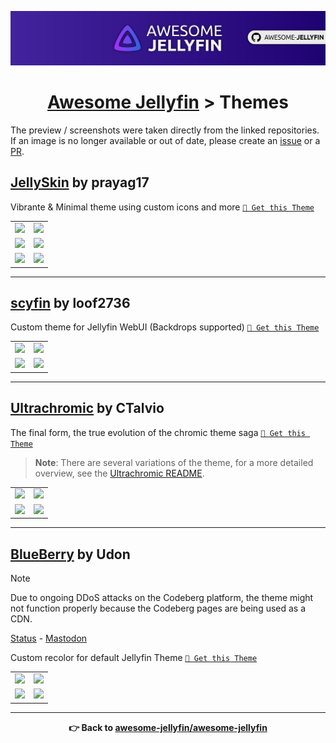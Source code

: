 <p align="center">
  <img src="assets/banner.png" />
  <h1 align="center"><a href="https://github.com/awesome-jellyfin/awesome-jellyfin">Awesome Jellyfin</a> > Themes</h1>
</p>



The preview / screenshots were taken directly from the linked repositories.  
If an image is no longer available or out of date, please create an [issue](https://github.com/awesome-jellyfin/awesome-jellyfin/issues) or a [PR](https://github.com/awesome-jellyfin/awesome-jellyfin/edit/main/THEMES.md).

## [JellySkin](https://github.com/prayag17/JellySkin) by prayag17

Vibrante & Minimal theme using custom icons and more [` 🔵 Get this Theme `](https://github.com/prayag17/JellySkin)

<table>
  <tr>
    <td>
      <img src="https://user-images.githubusercontent.com/55829513/200134094-9bafba9d-4cfa-48c3-bbf4-e01bc21ecdd1.png" />
    </td>
    <td>
      <img src="https://user-images.githubusercontent.com/55829513/200134098-6463a6e7-95bb-4af6-a451-b6ac5ef7abad.png" />
    </td>
  </tr>
  <tr>
    <td>
      <img src="https://user-images.githubusercontent.com/55829513/200133209-413d6e6c-3569-4aaf-9db7-f576c141f519.png" />
    </td>
    <td>
      <img src="https://user-images.githubusercontent.com/55829513/200133240-075f604d-ae7f-48cb-9a42-445d8f3ef427.png" />
    </td>
  </tr>
  <tr>
    <td>
      <img src="https://user-images.githubusercontent.com/55829513/200133258-4eabfc3d-475f-4b42-a496-bc2de60c11a5.png" />
    </td>
    <td>
      <img src="https://user-images.githubusercontent.com/55829513/200133302-5d7e7ac1-201b-4cb4-a839-ee53c5c6a6f2.png" />
    </td>
  </tr>
</table>

---

## [scyfin](https://github.com/loof2736/scyfin) by loof2736

Custom theme for Jellyfin WebUI (Backdrops supported) [` 🔵 Get this Theme `](https://github.com/loof2736/scyfin)

<table>
  <tr>
    <td>
      <img src="https://github.com/loof2736/scyfin/raw/main/images/scyfin/scyfin1.png" />
    </td>
    <td>
      <img src="https://github.com/loof2736/scyfin/raw/main/images/scyfin/scyfin2.png" />
    </td>
  </tr>
  <tr>
    <td>
      <img src="https://github.com/loof2736/scyfin/raw/main/images/scyfin/scyfin3.jpg" />
    </td>
    <td>
      <img src="https://github.com/loof2736/scyfin/raw/main/images/scyfin/scyfin4.png" />
    </td>
  </tr>
</table>

---

## [Ultrachromic](https://github.com/CTalvio/Ultrachromic) by CTalvio

The final form, the true evolution of the chromic theme saga [` 🔵 Get this Theme `](https://github.com/CTalvio/Ultrachromic)

> **Note**: There are several variations of the theme, for a more detailed overview, see the [Ultrachromic README](https://github.com/CTalvio/Ultrachromic#readme).

<table>
  <tr>
    <td>
      <img src="https://user-images.githubusercontent.com/4365015/127774204-03957527-7178-4ea2-8674-d83fe6a97d1c.png" />
    </td>
    <td>
      <img src="https://user-images.githubusercontent.com/4365015/127768733-c86aee2c-3bff-4b78-be54-003823d60276.png" />
    </td>
  </tr>
  <tr>
    <td>
      <img src="https://user-images.githubusercontent.com/4365015/127768970-e827c7e4-f4ce-4229-a68a-b2e87a723ef0.png" />
    </td>
    <td>
      <img src="https://user-images.githubusercontent.com/4365015/127778994-ddee8235-6bb2-42ae-a8b1-f9023dc69398.png" />
    </td>
  </tr>
</table>

---

## [BlueBerry](https://codeberg.org/Udon/BlueBerry) by Udon


> [!NOTE]
> 
> Due to ongoing DDoS attacks on the Codeberg platform, the theme might not function properly because the Codeberg pages are being used as a CDN.
> 
> [Status](https://status.codeberg.eu/status/codeberg) - [Mastodon](https://social.anoxinon.de/@Codeberg/111740075240915378)

Custom recolor for default Jellyfin Theme [` 🔵 Get this Theme `](https://codeberg.org/Udon/BlueBerry)

<table>
  <tr>
    <td>
      <img src="https://codeberg.org/Udon/BlueBerry/media/branch/main/assets/screenshots/screenshot-login.png" />
    </td>
    <td>
      <img src="https://codeberg.org/Udon/BlueBerry/media/branch/main/assets/screenshots/screenshot-home.png" />
    </td>
  </tr>
  <tr>
    <td>
      <img src="https://codeberg.org/Udon/BlueBerry/media/branch/main/assets/screenshots/screenshot-detail.png" />
    </td>
    <td>
      <img src="https://codeberg.org/Udon/BlueBerry/media/branch/main/assets/screenshots/screenshot-admin.png" />
    </td>
  </tr>
</table>

---

<p align="center">
  <strong>
    👉 Back to <a href="https://github.com/awesome-jellyfin/awesome-jellyfin">awesome-jellyfin/awesome-jellyfin</a>
  </strong>
</p>
